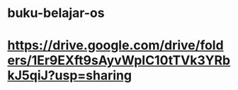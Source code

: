 # buku-belajar-os
# https://drive.google.com/drive/folders/1Er9EXft9sAyvWpIC10tTVk3YRbkJ5qiJ?usp=sharing

